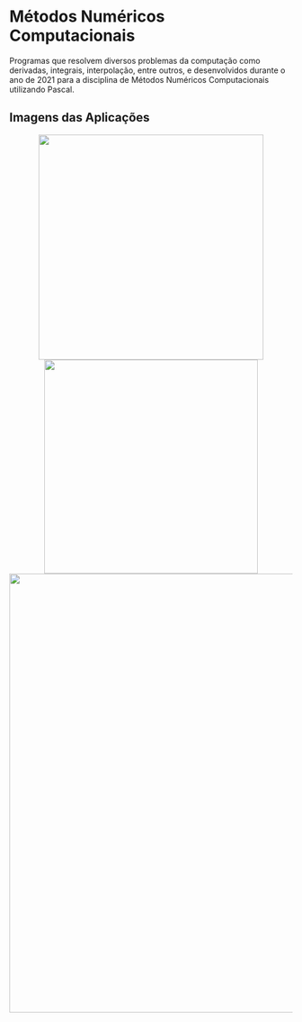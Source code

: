 # Métodos Numéricos Computacionais

Programas que resolvem diversos problemas da computação como derivadas, integrais, interpolação, entre outros, e desenvolvidos durante o ano de 2021 para a disciplina de Métodos Numéricos Computacionais utilizando Pascal.

## Imagens das Aplicações

<p align="middle">
  <img src="https://user-images.githubusercontent.com/38816154/223025256-2888c905-13c3-4fb7-b708-05466191962a.png" width="400">
  <img src="https://user-images.githubusercontent.com/38816154/223025261-eb926565-8797-41db-80b0-1b45154491eb.png" width="380"> <br>
  <img src="https://user-images.githubusercontent.com/38816154/223025262-86adb9fa-4c41-4d33-8826-e487cf8378fc.png" width="780">
</p>
